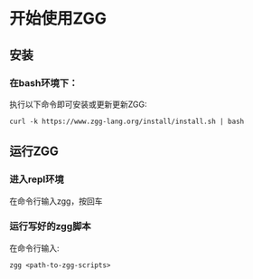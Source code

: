 # 开始使用ZGG

## 安装

### 在bash环境下：

执行以下命令即可安装或更新更新ZGG:
```
curl -k https://www.zgg-lang.org/install/install.sh | bash
```
## 运行ZGG

### 进入repl环境

在命令行输入zgg，按回车

### 运行写好的zgg脚本

在命令行输入:
```
zgg <path-to-zgg-scripts>
```